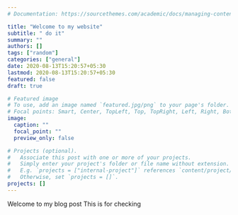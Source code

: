 ```yaml
---
# Documentation: https://sourcethemes.com/academic/docs/managing-content/

title: "Welcome to my website"
subtitle: " do it"
summary: ""
authors: []
tags: ["random"]
categories: ["general"]
date: 2020-08-13T15:20:57+05:30
lastmod: 2020-08-13T15:20:57+05:30
featured: false
draft: true

# Featured image
# To use, add an image named `featured.jpg/png` to your page's folder.
# Focal points: Smart, Center, TopLeft, Top, TopRight, Left, Right, BottomLeft, Bottom, BottomRight.
image:
  caption: ""
  focal_point: ""
  preview_only: false

# Projects (optional).
#   Associate this post with one or more of your projects.
#   Simply enter your project's folder or file name without extension.
#   E.g. `projects = ["internal-project"]` references `content/project/deep-learning/index.md`.
#   Otherwise, set `projects = []`.
projects: []
---
```


Welcome to my blog post 
This is for checking

